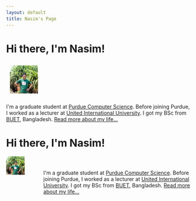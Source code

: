 ```yaml
---
layout: default
title: Nasim's Page
---
```


<div class="blurb">
	<h1>Hi there, I'm Nasim!</h1>
	<div class="image-txt-container">
	  <img src="/images/profile.jpg" alt="Nasim's picture" style="width: 15%;padding: 10px;">
	  <p>
			I'm a graduate student at <a href="https://www.cs.purdue.edu/">Purdue Computer Science</a>. Before joining Purdue, I worked as a lecturer at <a href="http://www.uiu.ac.bd/">United International University</a>. I got my BSc from <a href="https://www.buet.ac.bd/web/">BUET</a>, Bangladesh. <a href="/about">Read more about my life...</a>
	  </p>
	</div>
	<h1>Hi there, I'm Nasim!</h1>
	<div style="width: 100%; display: table;">
		<div style="display: table-row;">
	    		<div style="width: 20%; display: table-cell;">
				<img src="/images/profile.jpg" alt="Nasim's picture" style="width: 50%;"/>
	    		</div>
	    		<div style="display: table-cell;"> 
				I'm a graduate student at <a href="https://www.cs.purdue.edu/">Purdue Computer Science</a>. Before joining Purdue, I worked as a lecturer at <a href="http://www.uiu.ac.bd/">United International University</a>. I got my BSc from <a href="https://www.buet.ac.bd/web/">BUET</a>, Bangladesh. <a href="/about">Read more about my life...</a>
	    		</div>
		</div>
    	</div>
	
	
 
</div>
